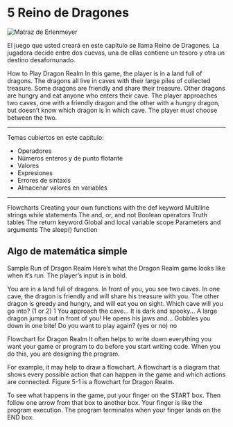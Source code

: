 # 5 Reino de Dragones

![Matraz de Erlenmeyer](https://inventwithpython.com/invent4thed/images/00016.jpeg "Matraz de Erlenmeyer")

El juego que usted creará en este capítulo se llama Reino de Dragones.
La jugadora decide entre dos cuevas, una de ellas contiene un tesoro y otra un destino desafornunado.

How to Play Dragon Realm
In this game, the player is in a land full of dragons. The dragons all live in caves with their large piles of collected treasure. Some dragons are friendly and share their treasure. Other dragons are hungry and eat anyone who enters their cave. The player approaches two caves, one with a friendly dragon and the other with a hungry dragon, but doesn’t know which dragon is in which cave. The player must choose between the two.

***
Temas cubiertos en este capítulo:
* Operadores
* Números enteros y de punto flotante
* Valores
* Expresiones
* Errores de sintaxis
* Almacenar valores en variables
***
Flowcharts
Creating your own functions with the def keyword
Multiline strings
while statements
The and, or, and not Boolean operators
Truth tables
The return keyword
Global and local variable scope
Parameters and arguments
The sleep() function

## Algo de matemática simple

Sample Run of Dragon Realm
Here’s what the Dragon Realm game looks like when it’s run. The player’s input is in bold.

You are in a land full of dragons. In front of you,
you see two caves. In one cave, the dragon is friendly
and will share his treasure with you. The other dragon
is greedy and hungry, and will eat you on sight.
Which cave will you go into? (1 or 2)
1
You approach the cave...
It is dark and spooky...
A large dragon jumps out in front of you! He opens his jaws and...
Gobbles you down in one bite!
Do you want to play again? (yes or no)
no

Flowchart for Dragon Realm
It often helps to write down everything you want your game or program to do before you start writing code. When you do this, you are designing the program.

For example, it may help to draw a flowchart. A flowchart is a diagram that shows every possible action that can happen in the game and which actions are connected. Figure 5-1 is a flowchart for Dragon Realm.

To see what happens in the game, put your finger on the START box. Then follow one arrow from that box to another box. Your finger is like the program execution. The program terminates when your finger lands on the END box.

